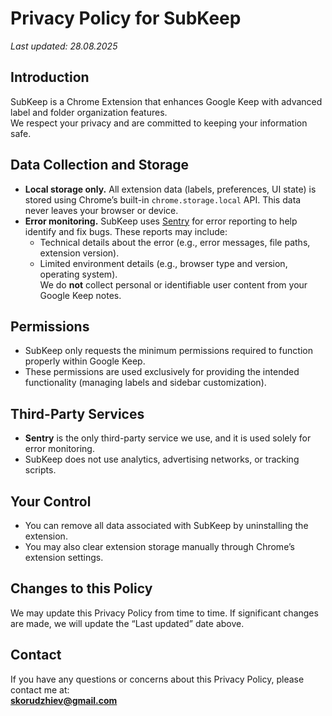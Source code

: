 # Privacy Policy for SubKeep

_Last updated: 28.08.2025_

## Introduction
SubKeep is a Chrome Extension that enhances Google Keep with advanced label and folder organization features.  
We respect your privacy and are committed to keeping your information safe.

## Data Collection and Storage
- **Local storage only.** All extension data (labels, preferences, UI state) is stored using Chrome’s built-in `chrome.storage.local` API. This data never leaves your browser or device.  
- **Error monitoring.** SubKeep uses [Sentry](https://sentry.io) for error reporting to help identify and fix bugs. These reports may include:
  - Technical details about the error (e.g., error messages, file paths, extension version).  
  - Limited environment details (e.g., browser type and version, operating system).  
  We do **not** collect personal or identifiable user content from your Google Keep notes.

## Permissions
- SubKeep only requests the minimum permissions required to function properly within Google Keep.  
- These permissions are used exclusively for providing the intended functionality (managing labels and sidebar customization).

## Third-Party Services
- **Sentry** is the only third-party service we use, and it is used solely for error monitoring.  
- SubKeep does not use analytics, advertising networks, or tracking scripts.

## Your Control
- You can remove all data associated with SubKeep by uninstalling the extension.  
- You may also clear extension storage manually through Chrome’s extension settings.

## Changes to this Policy
We may update this Privacy Policy from time to time. If significant changes are made, we will update the “Last updated” date above.

## Contact
If you have any questions or concerns about this Privacy Policy, please contact me at:  
**skorudzhiev@gmail.com**
